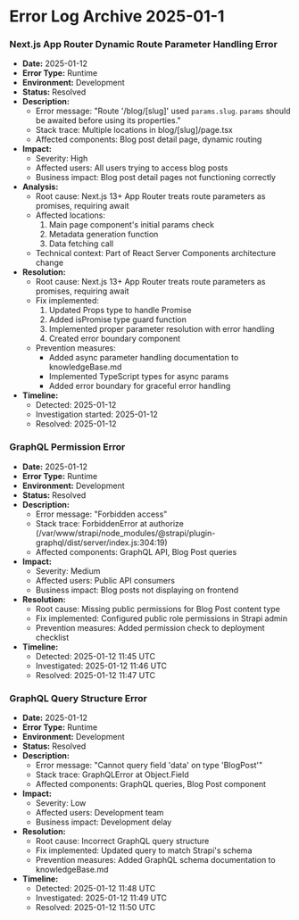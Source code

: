 # Error Log Archive 2025-01-1

### Next.js App Router Dynamic Route Parameter Handling Error
- **Date:** 2025-01-12
- **Error Type:** Runtime
- **Environment:** Development
- **Status:** Resolved
- **Description:**
  - Error message: "Route '/blog/[slug]' used `params.slug`. `params` should be awaited before using its properties."
  - Stack trace: Multiple locations in blog/[slug]/page.tsx
  - Affected components: Blog post detail page, dynamic routing
- **Impact:**
  - Severity: High
  - Affected users: All users trying to access blog posts
  - Business impact: Blog post detail pages not functioning correctly
- **Analysis:**
  - Root cause: Next.js 13+ App Router treats route parameters as promises, requiring await
  - Affected locations:
    1. Main page component's initial params check
    2. Metadata generation function
    3. Data fetching call
  - Technical context: Part of React Server Components architecture change
- **Resolution:**
  - Root cause: Next.js 13+ App Router treats route parameters as promises, requiring await
  - Fix implemented: 
    1. Updated Props type to handle Promise<Params>
    2. Added isPromise type guard function
    3. Implemented proper parameter resolution with error handling
    4. Created error boundary component
  - Prevention measures:
    - Added async parameter handling documentation to knowledgeBase.md
    - Implemented TypeScript types for async params
    - Added error boundary for graceful error handling
- **Timeline:**
  - Detected: 2025-01-12
  - Investigation started: 2025-01-12
  - Resolved: 2025-01-12

### GraphQL Permission Error
- **Date:** 2025-01-12
- **Error Type:** Runtime
- **Environment:** Development
- **Status:** Resolved
- **Description:**
  - Error message: "Forbidden access"
  - Stack trace: ForbiddenError at authorize (/var/www/strapi/node_modules/@strapi/plugin-graphql/dist/server/index.js:304:19)
  - Affected components: GraphQL API, Blog Post queries
- **Impact:**
  - Severity: Medium
  - Affected users: Public API consumers
  - Business impact: Blog posts not displaying on frontend
- **Resolution:**
  - Root cause: Missing public permissions for Blog Post content type
  - Fix implemented: Configured public role permissions in Strapi admin
  - Prevention measures: Added permission check to deployment checklist
- **Timeline:**
  - Detected: 2025-01-12 11:45 UTC
  - Investigated: 2025-01-12 11:46 UTC
  - Resolved: 2025-01-12 11:47 UTC

### GraphQL Query Structure Error
- **Date:** 2025-01-12
- **Error Type:** Runtime
- **Environment:** Development
- **Status:** Resolved
- **Description:**
  - Error message: "Cannot query field 'data' on type 'BlogPost'"
  - Stack trace: GraphQLError at Object.Field
  - Affected components: GraphQL queries, Blog Post component
- **Impact:**
  - Severity: Low
  - Affected users: Development team
  - Business impact: Development delay
- **Resolution:**
  - Root cause: Incorrect GraphQL query structure
  - Fix implemented: Updated query to match Strapi's schema
  - Prevention measures: Added GraphQL schema documentation to knowledgeBase.md
- **Timeline:**
  - Detected: 2025-01-12 11:48 UTC
  - Investigated: 2025-01-12 11:49 UTC
  - Resolved: 2025-01-12 11:50 UTC
